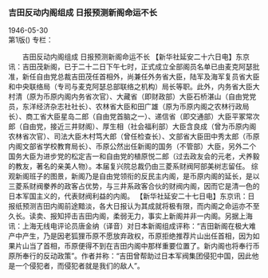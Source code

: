 ### 吉田反动内阁组成  日报预测新阁命运不长  

1946-05-30  
第1版()
专栏：

　　吉田反动内阁组成
    日报预测新阁命运不长
    【新华社延安二十六日电】东京讯：吉田茂新阁，已于二十二日下午七时，正式成立全部阁员名单已由麦克阿瑟批准，新任自由党总裁吉田茂任首相外，尚兼任外务省大臣，陆军及海军复员省大臣和中央联络局（专司与麦克阿瑟总部联络之机构）局长等职。此外，内务省大臣大村清（原为币原内阁内务省次官）、大藏省（即财政部）大臣石桥湛山（自由党党员，东洋经济杂志社社长）、农林省大臣和田广雄（原为币原内阁之农林行政局长）、商工省大臣星岛二郎（自由党首脑之一）、递信省（即交通部）大臣平冢常次郎（自由党，接近三井财阁）、厚生相（社会福利部）大臣含良成（曾为币原内阁农林省次官）、司法大臣木村笃大郎（曾任检查长）、文部省大臣田中秀太郎（币原内阁文部省学校教育局长）、币原公然出任新阁的国务（不管部）大臣，另外二个国务大臣为进步党的松定吉一和自由党的植原悦二郎（过去政友会的元老，犬养毅的教友，著名的亲美人物）。本届复兴院总裁仍由三菱系财阀阿部美树志留任。
    综观新阁班子的图景，新阁乃是自由党领衔的反民主内阁，是币原内阁的延长，是以三菱系财阀豢养的政客占优势，与三井系政客合伙的财阀内阁，因而它是清一色的日本军国主义的，代表财阀利益的内阁。
    【新华社延安二十七日电】东京讯：日报纸预测吉田内阁前途黯淡，各大日报认为其成就将极有限，而内阁之命运亦不至久长。读卖、报知抨击吉田内阁，柔弱无力，事实上新阁并非一内阁。另据上海讯：上海无线电评论员唐金纳（译音）对日本新阁组成评称：“吉田新阁在极大难产中产生，乃是因老狐狸币原不愿放弃政权，币原拒绝推荐片山出任首相，因为如果片山当了首相，币原便得不到在吉田内阁中那样重要位置了。新内阁也将奉行币原所奉行的反动政策”。作者并称：“吉田曾帮助过日本军阀集团侵犯中国，因此他是一个侵犯者，而侵犯者就是我们的敌人”。  
